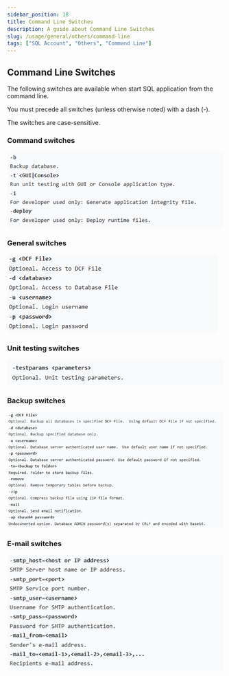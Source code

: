 ```yaml
---
sidebar_position: 18
title: Command Line Switches
description: A guide about Command Line Switches
slug: /usage/general/others/command-line
tags: ["SQL Account", "Others", "Command Line"]
---
```


## Command Line Switches

The following switches are available when start SQL application from the command line.

You must precede all switches (unless otherwise noted) with a dash (-).

The switches are case-sensitive.

### Command switches

![27](../../../../static/img/getting-started/general/yc27-general.png)

### General switches

![28](../../../../static/img/getting-started/general/yc28-general.png)

### Unit testing switches

![29](../../../../static/img/getting-started/general/yc29-general.png)

### Backup switches

![30](../../../../static/img/getting-started/general/yc30-general.png)

### E-mail switches

![31](../../../../static/img/getting-started/general/yc31-general.png)